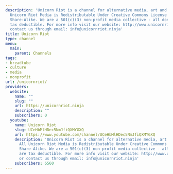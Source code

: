 ```yaml
---
description: 'Unicorn Riot is a channel for alternative media, art and culture. All
  Unicorn Riot Media is Redistributable Under Creative Commons License Non-Commercial
  Share-Alike. We are a 501(c)(3) non-profit media collective - all donations are
  tax deductible. For more info visit our website: http://www.unicornriot.ninja or
  contact us through email: info@unicornriot.ninja'
title: Unicorn Riot
type: channel
menu:
  main:
    parent: Channels
tags:
- breadtube
- culture
- media
- nonprofit
url: /unicornriot/
providers:
  website:
    name: ""
    slug: ""
    url: https://unicornriot.ninja
    description: ""
    subscribers: 0
  youtube:
    name: Unicorn Riot
    slug: UCeHbMlHDec5NmJfiQXMYGXQ
    url: https://www.youtube.com/channel/UCeHbMlHDec5NmJfiQXMYGXQ
    description: 'Unicorn Riot is a channel for alternative media, art and culture.
      All Unicorn Riot Media is Redistributable Under Creative Commons License Non-Commercial
      Share-Alike. We are a 501(c)(3) non-profit media collective - all donations
      are tax deductible. For more info visit our website: http://www.unicornriot.ninja
      or contact us through email: info@unicornriot.ninja'
    subscribers: 6560
---
```

